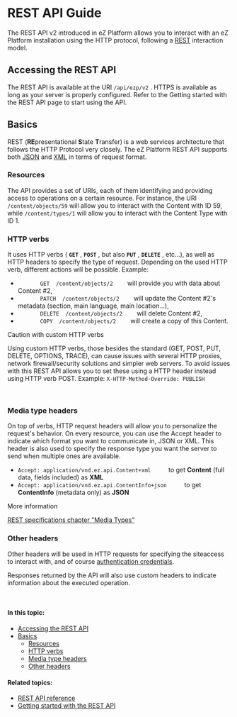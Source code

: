 # REST API Guide

The REST API v2 introduced in eZ Platform allows you to interact with an eZ Platform installation using the HTTP protocol, following a [REST](http://en.wikipedia.org/wiki/Representational_state_transfer) interaction model.

## Accessing the REST API

The REST API is available at the URI `/api/ezp/v2` . HTTPS is available as long as your server is properly configured. Refer to the Getting started with the REST API page to start using the API.

## Basics

REST (**RE**presentational **S**tate **T**ransfer) is a web services architecture that follows the HTTP Protocol very closely. The eZ Platform REST API supports both [JSON](http://www.json.org/) and [XML](http://www.w3.org/XML/) in terms of request format.

### Resources

The API provides a set of URIs, each of them identifying and providing access to operations on a certain resource. For instance, the URI `/content/objects/59` will allow you to interact with the Content with ID 59, while `/content/types/1` will allow you to interact with the Content Type with ID 1.

### HTTP verbs

It uses HTTP verbs ( **`GET`** , **`POST`** , but also **`PUT`** , **`DELETE`** , etc...), as well as HTTP headers to specify the type of request. Depending on the used HTTP verb, different actions will be possible. Example:

-   `        GET  /content/objects/2     ` will provide you with data about Content \#2,
-   `        PATCH  /content/objects/2     ` will update the Content \#2's metadata (section, main language, main location...),
-   `        DELETE  /content/objects/2     ` will delete Content \#2,
-   `        COPY  /content/objects/2     ` will create a copy of this Content.

Caution with custom HTTP verbs

Using custom HTTP verbs, those besides the standard (GET, POST, PUT, DELETE, OPTIONS, TRACE), can cause issues with several HTTP proxies, network firewall/security solutions and simpler web servers. To avoid issues with this REST API allows you to set these using a HTTP header instead using HTTP verb POST. Example: `X-HTTP-Method-Override: PUBLISH`

 

### Media type headers

On top of verbs, HTTP request headers will allow you to personalize the request's behavior. On every resource, you can use the Accept header to indicate which format you want to communicate in, JSON or XML. This header is also used to specify the response type you want the server to send when multiple ones are available.

-   `Accept: application/vnd.ez.api.Content+xml     ` to get **Content** (full data, fields included) as **XML**
-   `Accept: application/vnd.ez.api.ContentInfo+json     ` to get **ContentInfo** (metadata only) as **JSON**

More information

[REST specifications chapter "Media Types"](https://github.com/ezsystems/ezp-next/blob/master/doc/specifications/rest/REST-API-V2.rst#111%C2%A0%C2%A0%C2%A0media-types)

### Other headers

Other headers will be used in HTTP requests for specifying the siteaccess to interact with, and of course [authentication credentials](REST_API_Authentication).

Responses returned by the API will also use custom headers to indicate information about the executed operation.

 

#### In this topic:

-   [Accessing the REST API](#RESTAPIGuide-AccessingtheRESTAPI)
-   [Basics](#RESTAPIGuide-Basics)
    -   [Resources](#RESTAPIGuide-Resources)
    -   [HTTP verbs](#RESTAPIGuide-HTTPverbs)
    -   [Media type headers](#RESTAPIGuide-Mediatypeheaders)
    -   [Other headers](#RESTAPIGuide-Otherheaders)

#### Related topics:

-   [REST API reference](REST_API_reference)
-   [Getting started with the REST API](Getting_started_with_the_REST_API)


